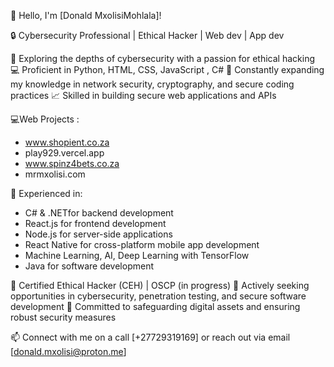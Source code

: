 👋 Hello, I'm [Donald MxolisiMohlala]!

🔒 Cybersecurity Professional | Ethical Hacker | Web dev | App dev

🔭 Exploring the depths of cybersecurity with a passion for ethical hacking
💻 Proficient in Python, HTML, CSS, JavaScript , C#
🧠 Constantly expanding my knowledge in network security, cryptography, and secure coding practices
📈 Skilled in building secure web applications and APIs 

💻Web Projects :
   - www.shopient.co.za
   - play929.vercel.app
   - www.spinz4bets.co.za
   - mrmxolisi.com

💼 Experienced in:
   - C# & .NETfor backend development
   - React.js for frontend development
   - Node.js for server-side applications
   - React Native for cross-platform mobile app development
   - Machine Learning, AI, Deep Learning with TensorFlow
   - Java for software development
   
🔑 Certified Ethical Hacker (CEH) | OSCP (in progress)
💼 Actively seeking opportunities in cybersecurity, penetration testing, and secure software development
🚀 Committed to safeguarding digital assets and ensuring robust security measures

📫 Connect with me on a call [+27729319169] or reach out via email [donald.mxolisi@proton.me]
